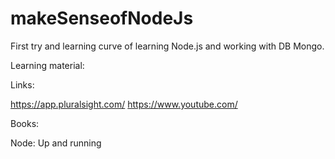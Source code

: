 # makeSenseofNodeJs
First try and learning curve of learning Node.js and working with DB Mongo. 

Learning material: 

Links:

https://app.pluralsight.com/
https://www.youtube.com/

Books: 

Node: Up and running
